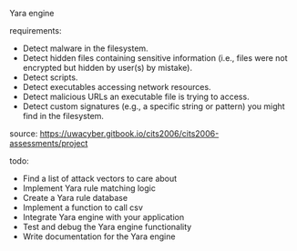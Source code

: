 Yara engine

requirements:

- Detect malware in the filesystem.
- Detect hidden files containing sensitive information (i.e., files were not encrypted but hidden by user(s) by mistake).
- Detect scripts.
- Detect executables accessing network resources.
- Detect malicious URLs an executable file is trying to access.
- Detect custom signatures (e.g., a specific string or pattern) you might find in the filesystem.

source: https://uwacyber.gitbook.io/cits2006/cits2006-assessments/project


todo:
- Find a list of attack vectors to care about
- Implement Yara rule matching logic
- Create a Yara rule database
- Implement a function to call csv
- Integrate Yara engine with your application
- Test and debug the Yara engine functionality
- Write documentation for the Yara engine